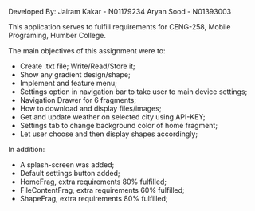 Developed By:   Jairam Kakar    - N01179234
                Aryan Sood      - N01393003

This application serves to fulfill requirements for CENG-258,
Mobile Programing, Humber College.

The main objectives of this assignment were to:

- Create .txt file; Write/Read/Store it;
- Show any gradient design/shape;
- Implement and feature menu;
- Settings option in navigation bar to take user to main device settings;
- Navigation Drawer for 6 fragments;
- How to download and display files/images;
- Get and update weather on selected city using API-KEY;
- Settings tab to change background color of home fragment;
- Let user choose and then display shapes accordingly;

In addition:

- A splash-screen was added;
- Default settings button added;
- HomeFrag, extra requirements 80% fulfilled;
- FileContentFrag, extra requirements 60% fulfilled;
- ShapeFrag, extra requirements 80% fulfilled;